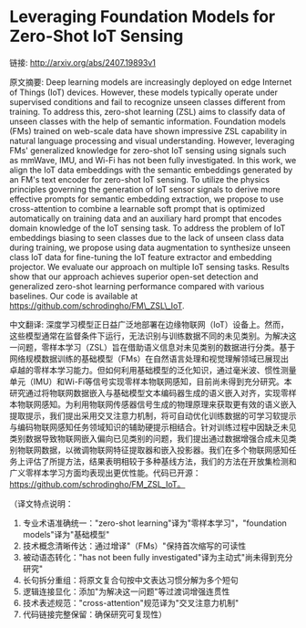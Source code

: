 # Leveraging Foundation Models for Zero-Shot IoT Sensing

链接: http://arxiv.org/abs/2407.19893v1

原文摘要:
Deep learning models are increasingly deployed on edge Internet of Things
(IoT) devices. However, these models typically operate under supervised
conditions and fail to recognize unseen classes different from training. To
address this, zero-shot learning (ZSL) aims to classify data of unseen classes
with the help of semantic information. Foundation models (FMs) trained on
web-scale data have shown impressive ZSL capability in natural language
processing and visual understanding. However, leveraging FMs' generalized
knowledge for zero-shot IoT sensing using signals such as mmWave, IMU, and
Wi-Fi has not been fully investigated. In this work, we align the IoT data
embeddings with the semantic embeddings generated by an FM's text encoder for
zero-shot IoT sensing. To utilize the physics principles governing the
generation of IoT sensor signals to derive more effective prompts for semantic
embedding extraction, we propose to use cross-attention to combine a learnable
soft prompt that is optimized automatically on training data and an auxiliary
hard prompt that encodes domain knowledge of the IoT sensing task. To address
the problem of IoT embeddings biasing to seen classes due to the lack of unseen
class data during training, we propose using data augmentation to synthesize
unseen class IoT data for fine-tuning the IoT feature extractor and embedding
projector. We evaluate our approach on multiple IoT sensing tasks. Results show
that our approach achieves superior open-set detection and generalized
zero-shot learning performance compared with various baselines. Our code is
available at https://github.com/schrodingho/FM\_ZSL\_IoT.

中文翻译:
深度学习模型正日益广泛地部署在边缘物联网（IoT）设备上。然而，这些模型通常在监督条件下运行，无法识别与训练数据不同的未见类别。为解决这一问题，零样本学习（ZSL）旨在借助语义信息对未见类别的数据进行分类。基于网络规模数据训练的基础模型（FMs）在自然语言处理和视觉理解领域已展现出卓越的零样本学习能力。但如何利用基础模型的泛化知识，通过毫米波、惯性测量单元（IMU）和Wi-Fi等信号实现零样本物联网感知，目前尚未得到充分研究。本研究通过将物联网数据嵌入与基础模型文本编码器生成的语义嵌入对齐，实现零样本物联网感知。为利用物联网传感器信号生成的物理原理来获取更有效的语义嵌入提取提示，我们提出采用交叉注意力机制，将可自动优化训练数据的可学习软提示与编码物联网感知任务领域知识的辅助硬提示相结合。针对训练过程中因缺乏未见类别数据导致物联网嵌入偏向已见类别的问题，我们提出通过数据增强合成未见类别物联网数据，以微调物联网特征提取器和嵌入投影器。我们在多个物联网感知任务上评估了所提方法，结果表明相较于多种基线方法，我们的方法在开放集检测和广义零样本学习方面均表现出更优性能。代码已开源：https://github.com/schrodingho/FM_ZSL_IoT。

（译文特点说明：
1. 专业术语准确统一："zero-shot learning"译为"零样本学习"，"foundation models"译为"基础模型"
2. 技术概念清晰传达：通过增译"（FMs）"保持首次缩写的可读性
3. 被动语态转化："has not been fully investigated"译为主动式"尚未得到充分研究"
4. 长句拆分重组：将原文复合句按中文表达习惯分解为多个短句
5. 逻辑连接显化：添加"为解决这一问题"等过渡词增强连贯性
6. 技术表述规范："cross-attention"规范译为"交叉注意力机制"
7. 代码链接完整保留：确保研究可复现性）

